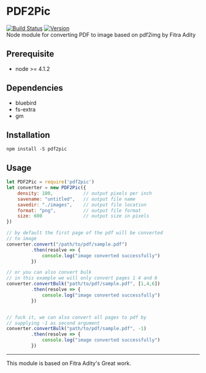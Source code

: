 # PDF2Pic  
[![Build Status](https://travis-ci.org/yakovmeister/pdf2image.svg?branch=dev)](https://travis-ci.org/yakovmeister/pdf2image)
[![Version](https://img.shields.io/badge/version-1.0.1-blue.svg)]()  
Node module for converting PDF to image based on pdf2img by Fitra Adity  

## Prerequisite  
  
* node >= 4.1.2 
  
## Dependencies
  
* bluebird  
* fs-extra  
* gm  
  
## Installation  
  
```
npm install -S pdf2pic
```
  
## Usage  
  
```javascript
let PDF2Pic = require('pdf2pic')
let converter = new PDF2Pic({
    density: 100,           // output pixels per inch
    savename: "untitled",   // output file name
    savedir: "./images",    // output file location
    format: "png",          // output file format
    size: 600               // output size in pixels
})

// by default the first page of the pdf will be converted
// to image
converter.convert("/path/to/pdf/sample.pdf")
         .then(resolve => {
             console.log("image converted successfully")
         })

// or you can also convert bulk
// in this example we will only convert pages 1 4 and 6
converter.convertBulk("path/to/pdf/sample.pdf", [1,4,6])
         .then(resolve => {
             console.log("image converted successfully")
         })


// fuck it, we can also convert all pages to pdf by
// supplying -1 as second argument
converter.convertBulk("path/to/pdf/sample.pdf", -1)
         .then(resolve => {
             console.log("image converted successfully")
         })
```  
  
___

This module is based on Fitra Adity's Great work.